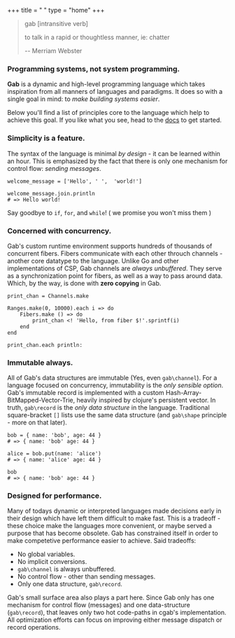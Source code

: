 +++
title = " "
type = "home"
+++
> gab [intransitive verb]
>
> to talk in a rapid or thoughtless manner, ie: chatter
>
> -- Merriam Webster

### Programming systems, not system programming.
**Gab** is a dynamic and high-level programming language which takes inspiration from all manners of languages and paradigms. 
It does so with a single goal in mind: to *make building systems easier*.

Below you'll find a list of principles core to the language which help to achieve this goal.
If you like what you see, head to the [docs](/docs) to get started. 

### Simplicity is a feature.
The syntax of the language is minimal *by design* - it can be learned within an hour.
This is emphasized by the fact that there is only one mechanism for control flow: *sending messages*.
```gab
welcome_message = ['Hello', ' ',  'world!']

welcome_message.join.println
# => Hello world!
```
Say goodbye to `if`, `for`, and `while`! ( we promise you won't miss them )
### Concerned with concurrency.
Gab's custom runtime environment supports hundreds of thousands of concurrent fibers. Fibers communicate with each other throuch channels - 
another core datatype to the language. Unlike Go and other implementations of CSP, Gab channels are *always unbuffered*. They serve as a synchronization point
for fibers, as well as a way to pass around data. Which, by the way, is done with **zero copying** in Gab.
```gab
print_chan = Channels.make

Ranges.make(0, 10000).each i => do
    Fibers.make () => do
        print_chan <! 'Hello, from fiber $!'.sprintf(i)
    end
end

print_chan.each println:
```
### Immutable always.
All of Gab's data structures are immutable (Yes, even `gab\channel`). For a language focused on concurrency, immutability is the *only sensible option*.
Gab's immutable record is implemented with a custom Hash-Array-BitMapped-Vector-Trie, heavily inspired by clojure's persistent vector. In truth, `gab\record` is the *only data structure* in the language.
Traditional square-bracket `[]` lists use the same data structure (and `gab\shape` principle - more on that later).
```gab
bob = { name: 'bob', age: 44 }
# => { name: 'bob' age: 44 }

alice = bob.put(name: 'alice')
# => { name: 'alice' age: 44 }

bob
# => { name: 'bob' age: 44 }
```
### Designed for performance.
Many of todays dynamic or interpreted languages made decisions early in their design which have left them difficult to make fast. This is a tradeoff - these choice make the languages more
convenient, or maybe served a purpose that has become obsolete. Gab has constrained itself in order to make competetive performance easier to achieve.
Said tradeoffs:

- No global variables.
- No implicit conversions.
- `gab\channel` is always unbuffered.
- No control flow - other than sending messages.
- Only one data structure, `gab\record`.

Gab's small surface area also plays a part here. Since Gab only has one mechanism for control flow (messages) and one data-structure (`gab\record`),  that leaves only two hot code-paths in cgab's implementation.
All optimization efforts can focus on improving either message dispatch or record operations.
